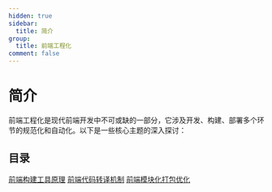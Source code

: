 ```yaml
---
hidden: true
sidebar:
  title: 简介
group:
  title: 前端工程化
comment: false
---
```


# 简介

前端工程化是现代前端开发中不可或缺的一部分，它涉及开发、构建、部署多个环节的规范化和自动化。以下是一些核心主题的深入探讨：

## 目录

[前端构建工具原理](./build-tools.md)
[前端代码转译机制](./code-transform.md)
[前端模块化打包优化](./module-bundle.md)
